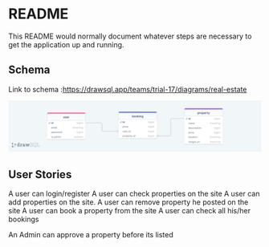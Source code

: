# README

This README would normally document whatever steps are necessary to get the
application up and running.

## Schema

Link to schema :https://drawsql.app/teams/trial-17/diagrams/real-estate

![Alt text](https://github.com/denniskemboi9/real-estates/blob/rails/drawSQL-real-estate-export-2023-07-09.png "Schema Diagram")


## User Stories
A user can login/register
A user can check properties on the site
A user can add properties on the site.
A user can remove property he posted on the site
A user can book a property from the site
A user can check all his/her bookings

An Admin can approve a property before its listed


